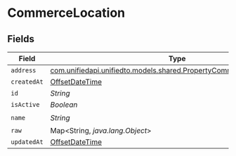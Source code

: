 # CommerceLocation


## Fields

| Field                                                                                                                            | Type                                                                                                                             | Required                                                                                                                         | Description                                                                                                                      |
| -------------------------------------------------------------------------------------------------------------------------------- | -------------------------------------------------------------------------------------------------------------------------------- | -------------------------------------------------------------------------------------------------------------------------------- | -------------------------------------------------------------------------------------------------------------------------------- |
| `address`                                                                                                                        | [com.unifiedapi.unifiedto.models.shared.PropertyCommerceLocationAddress](../../models/shared/PropertyCommerceLocationAddress.md) | :heavy_minus_sign:                                                                                                               | N/A                                                                                                                              |
| `createdAt`                                                                                                                      | [OffsetDateTime](https://docs.oracle.com/javase/8/docs/api/java/time/OffsetDateTime.html)                                        | :heavy_minus_sign:                                                                                                               | N/A                                                                                                                              |
| `id`                                                                                                                             | *String*                                                                                                                         | :heavy_minus_sign:                                                                                                               | N/A                                                                                                                              |
| `isActive`                                                                                                                       | *Boolean*                                                                                                                        | :heavy_minus_sign:                                                                                                               | N/A                                                                                                                              |
| `name`                                                                                                                           | *String*                                                                                                                         | :heavy_check_mark:                                                                                                               | N/A                                                                                                                              |
| `raw`                                                                                                                            | Map<String, *java.lang.Object*>                                                                                                  | :heavy_minus_sign:                                                                                                               | N/A                                                                                                                              |
| `updatedAt`                                                                                                                      | [OffsetDateTime](https://docs.oracle.com/javase/8/docs/api/java/time/OffsetDateTime.html)                                        | :heavy_minus_sign:                                                                                                               | N/A                                                                                                                              |